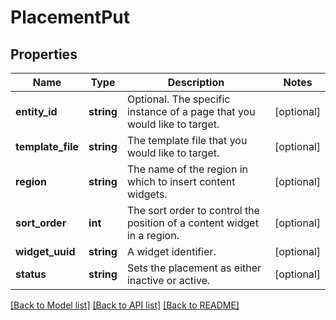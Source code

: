 # PlacementPut

## Properties
Name | Type | Description | Notes
------------ | ------------- | ------------- | -------------
**entity_id** | **string** | Optional. The specific instance of a page that you would like to target. | [optional] 
**template_file** | **string** | The template file that you would like to target. | [optional] 
**region** | **string** | The name of the region in which to insert content widgets. | [optional] 
**sort_order** | **int** | The sort order to control the position of a content widget in a region. | [optional] 
**widget_uuid** | **string** | A widget identifier. | [optional] 
**status** | **string** | Sets the placement as either inactive or active. | [optional] 

[[Back to Model list]](../README.md#documentation-for-models) [[Back to API list]](../README.md#documentation-for-api-endpoints) [[Back to README]](../README.md)


